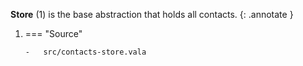 **Store** (1) is the base abstraction that holds all contacts.
{: .annotate }

1.  === "Source"

        -   src/contacts-store.vala
